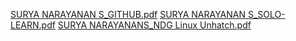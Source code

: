 [SURYA NARAYANAN S_GITHUB.pdf](https://github.com/suryastark251/M1_Module1/files/8310863/SURYA.NARAYANAN.S_GITHUB.pdf)
[SURYA NARAYANAN S_SOLO-LEARN.pdf](https://github.com/suryastark251/M1_Module1/files/8310864/SURYA.NARAYANAN.S_SOLO-LEARN.pdf)
[SURYA NARAYANANS_NDG Linux Unhatch.pdf](https://github.com/suryastark251/M1_Module1/files/8310865/SURYA.NARAYANANS_NDG.Linux.Unhatch.pdf)
